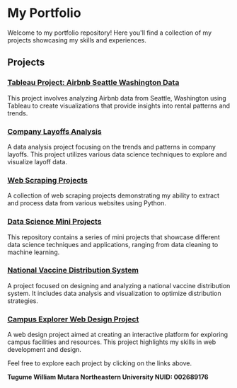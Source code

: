 # My Portfolio

Welcome to my portfolio repository! Here you'll find a collection of my projects showcasing my skills and experiences.

## Projects

### [Tableau Project: Airbnb Seattle Washington Data](https://github.com/mutaraw/tableau-project-airbnb-seattle-washington-data)
This project involves analyzing Airbnb data from Seattle, Washington using Tableau to create visualizations that provide insights into rental patterns and trends.

### [Company Layoffs Analysis](https://github.com/mutaraw/company_layoffs)
A data analysis project focusing on the trends and patterns in company layoffs. This project utilizes various data science techniques to explore and visualize layoff data.

### [Web Scraping Projects](https://github.com/mutaraw/web-scrapping-projects)
A collection of web scraping projects demonstrating my ability to extract and process data from various websites using Python.

### [Data Science Mini Projects](https://github.com/mutaraw/data-science-mini-projects)
This repository contains a series of mini projects that showcase different data science techniques and applications, ranging from data cleaning to machine learning.

### [National Vaccine Distribution System](https://github.com/mutaraw/national-vaccine-distribution-system)
A project focused on designing and analyzing a national vaccine distribution system. It includes data analysis and visualization to optimize distribution strategies.

### [Campus Explorer Web Design Project](https://github.com/mutaraw/campus-explorer-web-design-project)
A web design project aimed at creating an interactive platform for exploring campus facilities and resources. This project highlights my skills in web development and design.

Feel free to explore each project by clicking on the links above.

**Tugume William Mutara
Northeastern University
NUID: 002689176**
